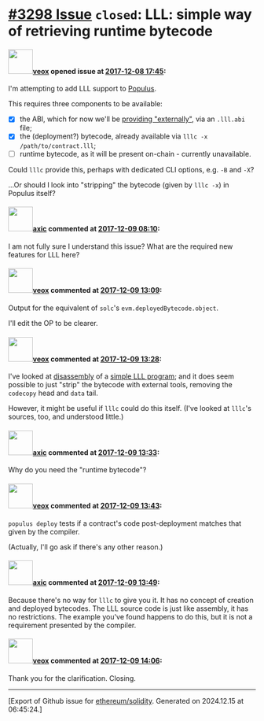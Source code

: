 # [\#3298 Issue](https://github.com/ethereum/solidity/issues/3298) `closed`: LLL: simple way of retrieving runtime bytecode

#### <img src="https://avatars.githubusercontent.com/u/3036030?v=4" width="50">[veox](https://github.com/veox) opened issue at [2017-12-08 17:45](https://github.com/ethereum/solidity/issues/3298):

I'm attempting to add LLL support to [Populus](https://github.com/ethereum/populus).

This requires three components to be available:

- [x] the ABI, which for now we'll be [providing "externally"](https://github.com/ethereum/populus/issues/400), via an `.lll.abi` file;
- [x] the (deployment?) bytecode, already available via `lllc -x /path/to/contract.lll`;
- [ ] runtime bytecode, as it will be present on-chain - currently unavailable.

Could `lllc` provide this, perhaps with dedicated CLI options, e.g. `-B` and `-X`?

...Or should I look into "stripping" the bytecode (given by `lllc -x`) in Populus itself?

#### <img src="https://avatars.githubusercontent.com/u/20340?v=4" width="50">[axic](https://github.com/axic) commented at [2017-12-09 08:10](https://github.com/ethereum/solidity/issues/3298#issuecomment-350431774):

I am not fully sure I understand this issue? What are the required new features for LLL here?

#### <img src="https://avatars.githubusercontent.com/u/3036030?v=4" width="50">[veox](https://github.com/veox) commented at [2017-12-09 13:09](https://github.com/ethereum/solidity/issues/3298#issuecomment-350463871):

Output for the equivalent of `solc`'s `evm.deployedBytecode.object`.

I'll edit the OP to be clearer.

#### <img src="https://avatars.githubusercontent.com/u/3036030?v=4" width="50">[veox](https://github.com/veox) commented at [2017-12-09 13:28](https://github.com/ethereum/solidity/issues/3298#issuecomment-350466583):

I've looked at [disassembly](https://gist.github.com/veox/5dcd70fc8486640237c233f7cbf15671) of a [simple LLL program](https://github.com/veox/populus/blob/e3e4adb12546cac7661643dc5b4dbc69c672e11d/tests/fixtures/Greeter.lll); and it does seem possible to just "strip" the bytecode with external tools, removing the `codecopy` head and `data` tail.

However, it might be useful if `lllc` could do this itself. (I've looked at `lllc`'s sources, too, and understood little.)

#### <img src="https://avatars.githubusercontent.com/u/20340?v=4" width="50">[axic](https://github.com/axic) commented at [2017-12-09 13:33](https://github.com/ethereum/solidity/issues/3298#issuecomment-350466839):

Why do you need the "runtime bytecode"?

#### <img src="https://avatars.githubusercontent.com/u/3036030?v=4" width="50">[veox](https://github.com/veox) commented at [2017-12-09 13:43](https://github.com/ethereum/solidity/issues/3298#issuecomment-350467449):

`populus deploy` tests if a contract's code post-deployment matches that given by the compiler.

(Actually, I'll go ask if there's any other reason.)

#### <img src="https://avatars.githubusercontent.com/u/20340?v=4" width="50">[axic](https://github.com/axic) commented at [2017-12-09 13:49](https://github.com/ethereum/solidity/issues/3298#issuecomment-350467794):

Because there's no way for `lllc` to give you it. It has no concept of creation and deployed bytecodes. The LLL source code is just like assembly, it has no restrictions. The example you've found happens to do this, but it is not a requirement presented by the compiler.

#### <img src="https://avatars.githubusercontent.com/u/3036030?v=4" width="50">[veox](https://github.com/veox) commented at [2017-12-09 14:06](https://github.com/ethereum/solidity/issues/3298#issuecomment-350470230):

Thank you for the clarification. Closing.


-------------------------------------------------------------------------------



[Export of Github issue for [ethereum/solidity](https://github.com/ethereum/solidity). Generated on 2024.12.15 at 06:45:24.]
